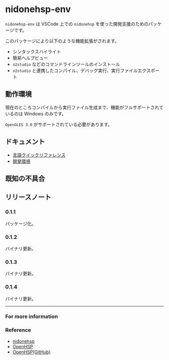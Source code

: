 # nidonehsp-env

`nidonehsp-env` は VSCode 上での `nidonehsp` を使った開発支援のためのパッケージです。

このパッケージにより以下のような機能拡張がされます。

- シンタックスハイライト
- 簡易ヘルプビュー
- `n2studio` などのコマンドラインツールのインストール
- `n2studio` と連携したコンパイル、デバッグ実行、実行ファイルエクスポート

## 動作環境

現在のところコンパイルから実行ファイル生成まで、機能がフルサポートされているのは Windows のみです。

`OpenGLES 3.0` がサポートされている必要があります。

## ドキュメント

- [言語クイックリファレンス](./doc/quickReference.md)
- [開発環境](./doc/developEnvironment.md)

## 既知の不具合

## リリースノート

### 0.1.1

パッケージ化。

### 0.1.2

バイナリ更新。

### 0.1.3

バイナリ更新。

### 0.1.4

バイナリ更新。

-----------------------------------------------------------------------------------------------------------

### For more information

### Reference

- [nidonehsp](https://github.com/exrd/nidonehsp)
- [OpenHSP](http://dev.onionsoft.net/trac/openhsp)
- [OpenHSP(GitHub)](https://github.com/onitama/OpenHSP)


